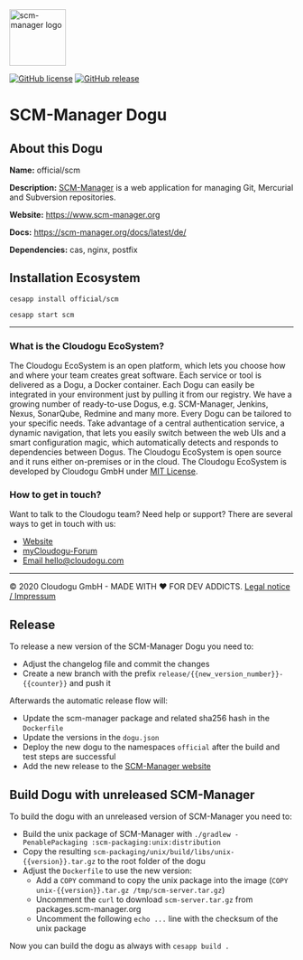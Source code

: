 <img src="https://cloudogu.com/images/dogus/scm-manager.png" alt="scm-manager logo" height="100px">


[![GitHub license](https://img.shields.io/github/license/cloudogu/scm.svg)](https://github.com/cloudogu/scm/blob/develop/LICENSE)
[![GitHub release](https://img.shields.io/github/release/cloudogu/scm.svg)](https://github.com/cloudogu/scm/releases)

# SCM-Manager Dogu

## About this Dogu

**Name:** official/scm

**Description:** [SCM-Manager](https://www.scm-manager.org/) is a web application for managing Git, Mercurial and Subversion repositories.

**Website:** https://www.scm-manager.org

**Docs:** https://scm-manager.org/docs/latest/de/

**Dependencies:** cas, nginx, postfix

## Installation Ecosystem
```
cesapp install official/scm

cesapp start scm
```

---
### What is the Cloudogu EcoSystem?
The Cloudogu EcoSystem is an open platform, which lets you choose how and where your team creates great software. Each service or tool is delivered as a Dogu, a Docker container. Each Dogu can easily be integrated in your environment just by pulling it from our registry. We have a growing number of ready-to-use Dogus, e.g. SCM-Manager, Jenkins, Nexus, SonarQube, Redmine and many more. Every Dogu can be tailored to your specific needs. Take advantage of a central authentication service, a dynamic navigation, that lets you easily switch between the web UIs and a smart configuration magic, which automatically detects and responds to dependencies between Dogus. The Cloudogu EcoSystem is open source and it runs either on-premises or in the cloud. The Cloudogu EcoSystem is developed by Cloudogu GmbH under [MIT License](https://cloudogu.com/license.html).

### How to get in touch?
Want to talk to the Cloudogu team? Need help or support? There are several ways to get in touch with us:

* [Website](https://cloudogu.com)
* [myCloudogu-Forum](https://forum.cloudogu.com/topic/34?ctx=1)
* [Email hello@cloudogu.com](mailto:hello@cloudogu.com)

---
&copy; 2020 Cloudogu GmbH - MADE WITH :heart:&nbsp;FOR DEV ADDICTS. [Legal notice / Impressum](https://cloudogu.com/imprint.html)


## Release
To release a new version of the SCM-Manager Dogu you need to:
- Adjust the changelog file and commit the changes
- Create a new branch with the prefix `release/{{new_version_number}}-{{counter}}` and push it

Afterwards the automatic release flow will:
- Update the scm-manager package and related sha256 hash in the `Dockerfile`
- Update the versions in the `dogu.json`
- Deploy the new dogu to the namespaces `official` after the build and test steps are successful
- Add the new release to the [SCM-Manager website](https://scm-manager.org/download/#ces)

## Build Dogu with unreleased SCM-Manager

To build the dogu with an unreleased version of SCM-Manager you need to:
- Build the unix package of SCM-Manager with `./gradlew -PenablePackaging :scm-packaging:unix:distribution`
- Copy the resulting `scm-packaging/unix/build/libs/unix-{{version}}.tar.gz` to the root folder of the dogu
- Adjust the `Dockerfile` to use the new version:
  - Add a `COPY` command to copy the unix package into the image (`COPY unix-{{version}}.tar.gz /tmp/scm-server.tar.gz`)
  - Uncomment the `curl` to download `scm-server.tar.gz` from packages.scm-manager.org
  - Uncomment the following `echo ...` line with the checksum of the unix package

Now you can build the dogu as always with `cesapp build .`
